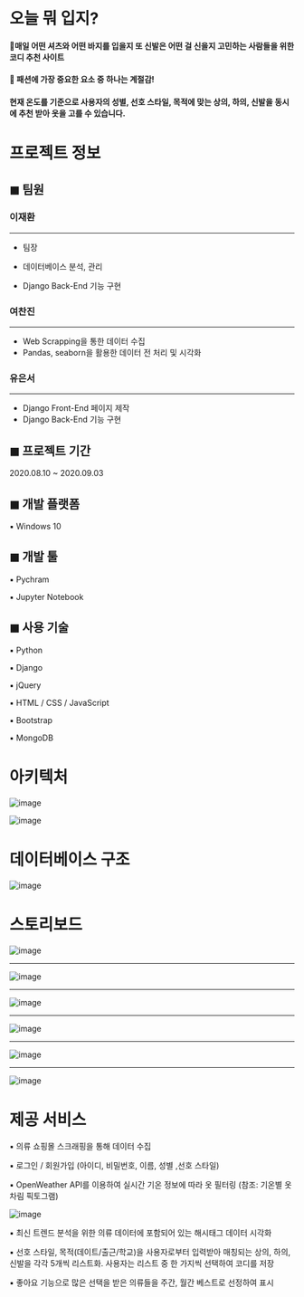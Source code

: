# 오늘 뭐 입지?

#### 👚매일 어떤 셔츠와 어떤 바지를 입을지 또 신발은 어떤 걸 신을지 고민하는 사람들을 위한 코디 추천 사이트



#### 👚 패션에 가장 중요한 요소 중 하나는 계절감!

#### 현재 온도를 기준으로 사용자의 성별, 선호 스타일, 목적에 맞는 상의, 하의, 신발을 동시에 추천 받아 옷을 고를 수 있습니다.



# 프로젝트 정보

## ◼ 팀원

### 이재환

------

* 팀장

* 데이터베이스 분석, 관리

* Django Back-End 기능 구현

  

### 여찬진

------

* Web Scrapping을 통한 데이터 수집
* Pandas, seaborn을 활용한 데이터 전 처리 및 시각화



### 유은서

------

* Django Front-End 페이지 제작
* Django Back-End 기능 구현



## ◼ 프로젝트 기간

2020.08.10 ~ 2020.09.03



## ◼ 개발 플랫폼

▪ Windows 10



## ◼ 개발 툴

▪ Pychram

▪ Jupyter Notebook



## ◼ 사용 기술

▪ Python

▪ Django

▪ jQuery

▪ HTML / CSS / JavaScript

▪ Bootstrap

▪ MongoDB



# 아키텍처

![image](https://user-images.githubusercontent.com/59273807/103452742-fa10f780-4d15-11eb-8749-690573765a4b.png)

![image](https://user-images.githubusercontent.com/59273807/103452766-2a589600-4d16-11eb-8fda-ce18c52e3db9.png)

# 데이터베이스 구조

![image](https://user-images.githubusercontent.com/59273807/103452753-1319a880-4d16-11eb-8365-78423d25f3c1.png)

# 스토리보드

![image](https://user-images.githubusercontent.com/59273807/103452868-5a546900-4d17-11eb-9c7e-5a4f87b3e148.png)

------

![image](https://user-images.githubusercontent.com/59273807/103452876-693b1b80-4d17-11eb-986e-4d6ed758612e.png)

------

![image](https://user-images.githubusercontent.com/59273807/103452887-79eb9180-4d17-11eb-8832-59b95628e24c.png)

------

![image](https://user-images.githubusercontent.com/59273807/103452890-87a11700-4d17-11eb-80d3-6e82f9471d5b.png)

------

![image](https://user-images.githubusercontent.com/59273807/103452893-925bac00-4d17-11eb-980e-775e88d29881.png)

------

![image](https://user-images.githubusercontent.com/59273807/103452896-9c7daa80-4d17-11eb-911d-ac450abc7767.png)





# 제공 서비스

▪ 의류 쇼핑몰 스크래핑을 통해 데이터 수집

▪ 로그인 / 회원가입 (아이디, 비밀번호, 이름, 성별 ,선호 스타일)

▪ OpenWeather API를 이용하여 실시간 기온 정보에 따라 옷 필터링 (참조: 기온별 옷차림 픽토그램)

![image](https://user-images.githubusercontent.com/59273807/103452805-99ce8580-4d16-11eb-8d2a-d623f24008fd.png)

▪ 최신 트렌드 분석을 위한 의류 데이터에 포함되어 있는 해시태그 데이터 시각화

▪ 선호 스타일, 목적(데이트/출근/학교)을 사용자로부터 입력받아 매칭되는 상의, 하의, 신발을 각각 5개씩 리스트화. 사용자는 리스트 중 한 가지씩 선택하여 코디를 저장

▪ 좋아요 기능으로 많은 선택을 받은 의류들을 주간, 월간 베스트로 선정하여 표시